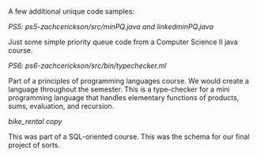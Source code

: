 A few additional unique code samples:

*PS5: ps5-zachcerickson/src/minPQ.java and linkedminPQ.java*

Just some simple priority queue code from a Computer Science II java course.

*PS6: ps6-zachcerickson/src/bin/typechecker.ml*

Part of a principles of programming languages course. We would create a language throughout the semester.
This is a type-checker for a mini programming language that handles elementary functions of products, sums, evaluation, and recursion.

*bike_rental copy*

This was part of a SQL-oriented course. This was the schema for our final project of sorts.

